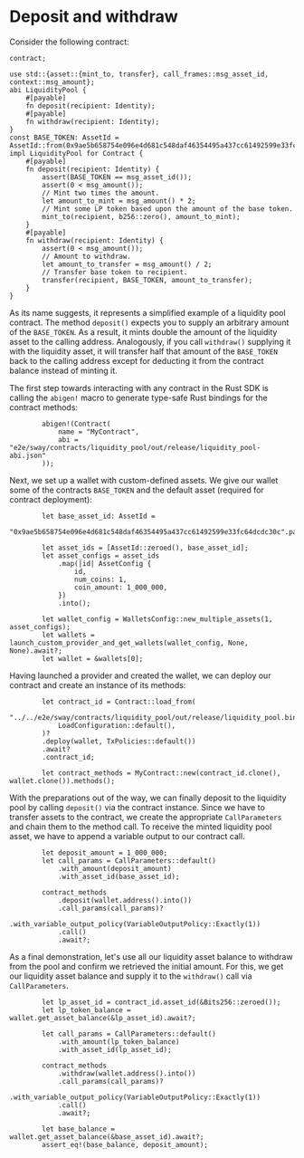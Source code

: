 # Deposit and withdraw

Consider the following contract:

```rust,ignore
contract;

use std::{asset::{mint_to, transfer}, call_frames::msg_asset_id, context::msg_amount};
abi LiquidityPool {
    #[payable]
    fn deposit(recipient: Identity);
    #[payable]
    fn withdraw(recipient: Identity);
}
const BASE_TOKEN: AssetId = AssetId::from(0x9ae5b658754e096e4d681c548daf46354495a437cc61492599e33fc64dcdc30c);
impl LiquidityPool for Contract {
    #[payable]
    fn deposit(recipient: Identity) {
        assert(BASE_TOKEN == msg_asset_id());
        assert(0 < msg_amount());
        // Mint two times the amount.
        let amount_to_mint = msg_amount() * 2;
        // Mint some LP token based upon the amount of the base token.
        mint_to(recipient, b256::zero(), amount_to_mint);
    }
    #[payable]
    fn withdraw(recipient: Identity) {
        assert(0 < msg_amount());
        // Amount to withdraw.
        let amount_to_transfer = msg_amount() / 2;
        // Transfer base token to recipient.
        transfer(recipient, BASE_TOKEN, amount_to_transfer);
    }
}

```

As its name suggests, it represents a simplified example of a liquidity pool contract. The method `deposit()` expects you to supply an arbitrary amount of the `BASE_TOKEN`. As a result, it mints double the amount of the liquidity asset to the calling address. Analogously, if you call `withdraw()` supplying it with the liquidity asset, it will transfer half that amount of the `BASE_TOKEN` back to the calling address except for deducting it from the contract balance instead of minting it.

The first step towards interacting with any contract in the Rust SDK is calling the `abigen!` macro to generate type-safe Rust bindings for the contract methods:

```rust,ignore
        abigen!(Contract(
            name = "MyContract",
            abi = "e2e/sway/contracts/liquidity_pool/out/release/liquidity_pool-abi.json"
        ));
```

Next, we set up a wallet with custom-defined assets. We give our wallet some of the contracts `BASE_TOKEN` and the default asset (required for contract deployment):

```rust,ignore
        let base_asset_id: AssetId =
            "0x9ae5b658754e096e4d681c548daf46354495a437cc61492599e33fc64dcdc30c".parse()?;

        let asset_ids = [AssetId::zeroed(), base_asset_id];
        let asset_configs = asset_ids
            .map(|id| AssetConfig {
                id,
                num_coins: 1,
                coin_amount: 1_000_000,
            })
            .into();

        let wallet_config = WalletsConfig::new_multiple_assets(1, asset_configs);
        let wallets = launch_custom_provider_and_get_wallets(wallet_config, None, None).await?;
        let wallet = &wallets[0];
```

Having launched a provider and created the wallet, we can deploy our contract and create an instance of its methods:

```rust,ignore
        let contract_id = Contract::load_from(
            "../../e2e/sway/contracts/liquidity_pool/out/release/liquidity_pool.bin",
            LoadConfiguration::default(),
        )?
        .deploy(wallet, TxPolicies::default())
        .await?
        .contract_id;

        let contract_methods = MyContract::new(contract_id.clone(), wallet.clone()).methods();
```

With the preparations out of the way, we can finally deposit to the liquidity pool by calling `deposit()` via the contract instance. Since we have to transfer assets to the contract, we create the appropriate `CallParameters` and chain them to the method call. To receive the minted liquidity pool asset, we have to append a variable output to our contract call.

```rust,ignore
        let deposit_amount = 1_000_000;
        let call_params = CallParameters::default()
            .with_amount(deposit_amount)
            .with_asset_id(base_asset_id);

        contract_methods
            .deposit(wallet.address().into())
            .call_params(call_params)?
            .with_variable_output_policy(VariableOutputPolicy::Exactly(1))
            .call()
            .await?;
```

As a final demonstration, let's use all our liquidity asset balance to withdraw from the pool and confirm we retrieved the initial amount. For this, we get our liquidity asset balance and supply it to the `withdraw()` call via `CallParameters`.

```rust,ignore
        let lp_asset_id = contract_id.asset_id(&Bits256::zeroed());
        let lp_token_balance = wallet.get_asset_balance(&lp_asset_id).await?;

        let call_params = CallParameters::default()
            .with_amount(lp_token_balance)
            .with_asset_id(lp_asset_id);

        contract_methods
            .withdraw(wallet.address().into())
            .call_params(call_params)?
            .with_variable_output_policy(VariableOutputPolicy::Exactly(1))
            .call()
            .await?;

        let base_balance = wallet.get_asset_balance(&base_asset_id).await?;
        assert_eq!(base_balance, deposit_amount);
```
